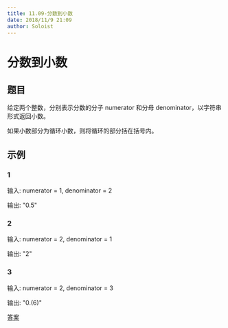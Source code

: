 ```yaml
---
title: 11.09-分数到小数
date: 2018/11/9 21:09
author: Soloist
---
```

    
# 分数到小数

## 题目

给定两个整数，分别表示分数的分子 numerator 和分母 denominator，以字符串形式返回小数。

如果小数部分为循环小数，则将循环的部分括在括号内。

## 示例

### 1

输入: numerator = 1, denominator = 2

输出: "0.5"

### 2

输入: numerator = 2, denominator = 1

输出: "2"

### 3

输入: numerator = 2, denominator = 3

输出: "0.(6)"

[答案](https://github.com/aSoloist/java-algorithm/blob/master/code/11.09/Main.java)